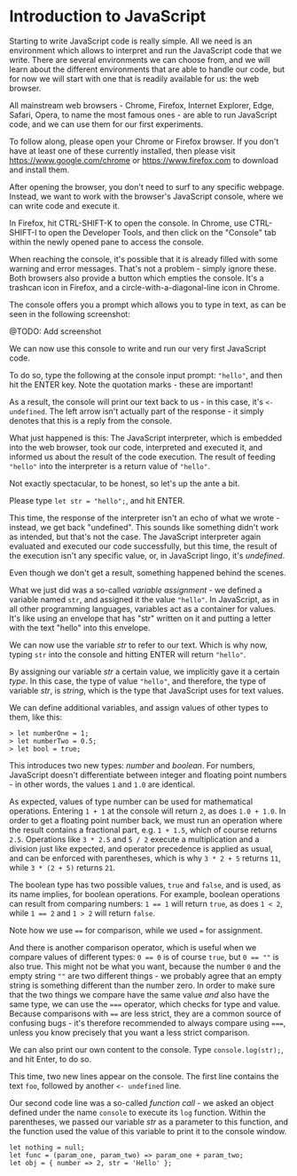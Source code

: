 # Introduction to JavaScript

Starting to write JavaScript code is really simple. All we need is an environment which allows to interpret and run the JavaScript code that we write. There are several environments we can choose from, and we will learn about the different environments that are able to handle our code, but for now we will start with one that is readily available for us: the web browser.

All mainstream web browsers - Chrome, Firefox, Internet Explorer, Edge, Safari, Opera, to name the most famous ones - are able to run JavaScript code, and we can use them for our first experiments.

To follow along, please open your Chrome or Firefox browser. If you don't have at least one of these currently installed, then please visit https://www.google.com/chrome or https://www.firefox.com to download and install them.

After opening the browser, you don't need to surf to any specific webpage. Instead, we want to work with the browser's JavaScript console, where we can write code and execute it.

In Firefox, hit CTRL-SHIFT-K to open the console. In Chrome, use CTRL-SHIFT-I to open the Developer Tools, and then click on the "Console" tab within the newly opened pane to access the console.

When reaching the console, it's possible that it is already filled with some warning and error messages. That's not a problem - simply ignore these. Both browsers also provide a button which empties the console. It's a trashcan icon in Firefox, and a circle-with-a-diagonal-line icon in Chrome.

The console offers you a prompt which allows you to type in text, as can be seen in the following screenshot:

@TODO: Add screenshot

We can now use this console to write and run our very first JavaScript code.

To do so, type the following at the console input prompt: `"hello"`, and then hit the ENTER key. Note the quotation marks - these are important!

As a result, the console will print our text back to us - in this case, it's `<- undefined`. The left arrow isn't actually part of the response - it simply denotes that this is a reply from the console.

What just happened is this: The JavaScript interpreter, which is embedded into the web browser, took our code, interpreted and executed it, and informed us about the result of the code execution. The result of feeding `"hello"` into the interpreter is a return value of `"hello"`.

Not exactly spectacular, to be honest, so let's up the ante a bit.

Please type `let str = "hello";`, and hit ENTER.

This time, the response of the interpreter isn't an echo of what we wrote - instead, we get back "undefined". This sounds like something didn't work as intended, but that's not the case. The JavaScript interpreter again evaluated and executed our code successfully, but this time, the result of the execution isn't any specific value, or, in JavaScript lingo, it's *undefined*.

Even though we don't get a result, something happened behind the scenes.

What we just did was a so-called *variable assignment* - we defined a variable named `str`, and assigned it the value `"hello"`. In JavaScript, as in all other programming languages, variables act as a container for values. It's like using an envelope that has "str" written on it and putting a letter with the text "hello" into this envelope.

We can now use the variable *str* to refer to our text. Which is why now, typing `str` into the console and hitting ENTER will return `"hello"`.

By assigning our variable *str* a certain value, we implicitly gave it a certain *type*. In this case, the type of value `"hello"`, and therefore, the type of variable *str*, is *string*, which is the type that JavaScript uses for text values.

We can define additional variables, and assign values of other types to them, like this:

    > let numberOne = 1;
    > let numberTwo = 0.5;
    > let bool = true;

This introduces two new types: *number* and *boolean*. For numbers, JavaScript doesn't differentiate between integer and floating point numbers - in other words, the values `1` and `1.0` are identical.

As expected, values of type number can be used for mathematical operations. Entering `1 + 1` at the console will return `2`, as does `1.0 + 1.0`. In order to get a floating point number back, we must run an operation where the result contains a fractional part, e.g. `1 + 1.5`, which of course returns `2.5`.
Operations like `3 * 2.5` and `5 / 2` execute a multiplication and a division just like expected, and operator precedence is applied as usual, and can be enforced with parentheses, which is why `3 * 2 + 5` returns `11`, while `3 * (2 + 5)` returns `21`.

The boolean type has two possible values, `true` and `false`, and is used, as its name implies, for boolean operations. For example, boolean operations can result from comparing numbers: `1 == 1` will return `true`, as does `1 < 2`, while `1 == 2` and `1 > 2` will return `false`.

Note how we use `==` for comparison, while we used `=` for assignment.

And there is another comparison operator, which is useful when we compare values of different types: `0 == 0` is of course `true`, but `0 == ""` is also true. This might not be what you want, because the number `0` and the empty string `""` are two different things - we probably agree that an empty string is something different than the number zero. In order to make sure that the two things we compare have the same value *and* also have the same type, we can use the `===` operator, which checks for type and value. Because comparisons with `==` are less strict, they are a common source of confusing bugs - it's therefore recommended to always compare using `===`, unless you know precisely that you want a less strict comparison.



We can also print our own content to the console. Type `console.log(str);`, and hit Enter, to do so.

This time, two new lines appear on the console. The first line contains the text `foo`, followed by another `<- undefined` line.

Our second code line was a so-called *function call* - we asked an object defined under the name `console` to execute its `log` function. Within the parentheses, we passed our variable *str* as a parameter to this function, and the function used the value of this variable to print it to the console window.

    let nothing = null;
    let func = (param_one, param_two) => param_one + param_two;
    let obj = { number => 2, str = 'Hello' };
